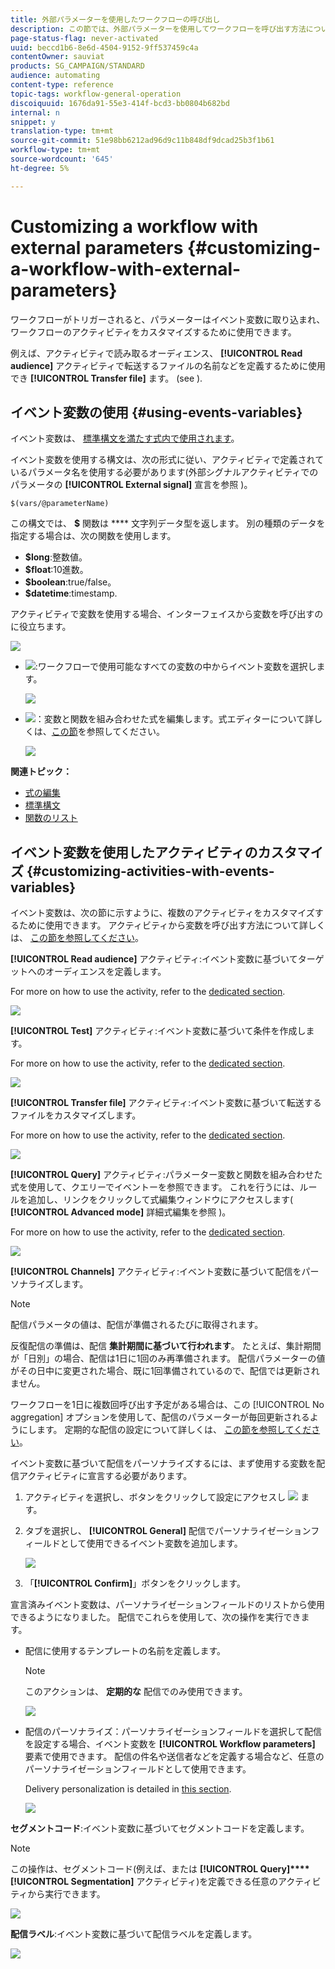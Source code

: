 ```yaml
---
title: 外部パラメーターを使用したワークフローの呼び出し
description: この節では、外部パラメーターを使用してワークフローを呼び出す方法について詳しく説明します。
page-status-flag: never-activated
uuid: beccd1b6-8e6d-4504-9152-9ff537459c4a
contentOwner: sauviat
products: SG_CAMPAIGN/STANDARD
audience: automating
content-type: reference
topic-tags: workflow-general-operation
discoiquuid: 1676da91-55e3-414f-bcd3-bb0804b682bd
internal: n
snippet: y
translation-type: tm+mt
source-git-commit: 51e98bb6212ad96d9c11b848df9dcad25b3f1b61
workflow-type: tm+mt
source-wordcount: '645'
ht-degree: 5%

---
```



# Customizing a workflow with external parameters {#customizing-a-workflow-with-external-parameters}

ワークフローがトリガーされると、パラメーターはイベント変数に取り込まれ、ワークフローのアクティビティをカスタマイズするために使用できます。

例えば、アクティビティで読み取るオーディエンス、 **[!UICONTROL Read audience]** アクティビティで転送するファイルの名前などを定義するために使用でき **[!UICONTROL Transfer file]** ます。 (see [](../../automating/using/customizing-workflow-external-parameters.md)).

## イベント変数の使用 {#using-events-variables}

イベント変数は、 [標準構文を満たす式内で使用されます](../../automating/using/advanced-expression-editing.md#standard-syntax)。

イベント変数を使用する構文は、次の形式に従い、アクティビティで定義されているパラメータ名を使用する必要があります(外部シグナルアクティビティでのパラメータの **[!UICONTROL External signal]** 宣言を参照 [](../../automating/using/declaring-parameters-external-signal.md))。

```
$(vars/@parameterName)
```

この構文では、 **$** 関数は **** 文字列データ型を返します。 別の種類のデータを指定する場合は、次の関数を使用します。

* **$long**:整数値。
* **$float**:10進数。
* **$boolean**:true/false。
* **$datetime**:timestamp.

アクティビティで変数を使用する場合、インターフェイスから変数を呼び出すのに役立ちます。

![](assets/extsignal_callparameter.png)

* ![](assets/extsignal_picker.png):ワークフローで使用可能なすべての変数の中からイベント変数を選択します。

   ![](assets/wkf_test_activity_variables.png)

* ![](assets/extsignal_expression_editor.png)：変数と関数を組み合わせた式を編集します。式エディターについて詳しくは、[この節](../../automating/using/advanced-expression-editing.md)を参照してください。

   ![](assets/wkf_test_activity_variables_expression.png)

**関連トピック：**

* [式の編集](../../automating/using/advanced-expression-editing.md#edit-an-expression)
* [標準構文](../../automating/using/advanced-expression-editing.md#standard-syntax)
* [関数のリスト](../../automating/using/list-of-functions.md)

## イベント変数を使用したアクティビティのカスタマイズ {#customizing-activities-with-events-variables}

イベント変数は、次の節に示すように、複数のアクティビティをカスタマイズするために使用できます。 アクティビティから変数を呼び出す方法について詳しくは、 [この節を参照してください](../../automating/using/customizing-workflow-external-parameters.md#using-events-variables)。

**[!UICONTROL Read audience]** アクティビティ:イベント変数に基づいてターゲットへのオーディエンスを定義します。

For more on how to use the activity, refer to the [dedicated section](../../automating/using/read-audience.md).

![](assets/extsignal_activities_audience.png)

**[!UICONTROL Test]** アクティビティ:イベント変数に基づいて条件を作成します。

For more on how to use the activity, refer to the [dedicated section](../../automating/using/test.md).

![](assets/extsignal_activities_test.png)

**[!UICONTROL Transfer file]** アクティビティ:イベント変数に基づいて転送するファイルをカスタマイズします。

For more on how to use the activity, refer to the [dedicated section](../../automating/using/transfer-file.md).

![](assets/extsignal_activities_transfer.png)

**[!UICONTROL Query]** アクティビティ:パラメーター変数と関数を組み合わせた式を使用して、クエリーでイベントーを参照できます。 これを行うには、ルールを追加し、リンクをクリックして式編集ウィンドウにアクセスします( **[!UICONTROL Advanced mode]** 詳細式編集を参照 [](../../automating/using/advanced-expression-editing.md))。

For more on how to use the activity, refer to the [dedicated section](../../automating/using/query.md).

![](assets/extsignal_activities_query.png)

**[!UICONTROL Channels]** アクティビティ:イベント変数に基づいて配信をパーソナライズします。

>[!NOTE]
>
>配信パラメータの値は、配信が準備されるたびに取得されます。
>
>反復配信の準備は、配信 **集計期間に基づいて行われます**。 たとえば、集計期間が「日別」の場合、配信は1日に1回のみ再準備されます。 配信パラメーターの値がその日中に変更された場合、既に1回準備されているので、配信では更新されません。
>
>ワークフローを1日に複数回呼び出す予定がある場合は、この [!UICONTROL No aggregation] オプションを使用して、配信のパラメーターが毎回更新されるようにします。 定期的な配信の設定について詳しくは、 [この節を参照してください](/help/automating/using/email-delivery.md#configuration)。

イベント変数に基づいて配信をパーソナライズするには、まず使用する変数を配信アクティビティに宣言する必要があります。

1. アクティビティを選択し、ボタンをクリックして設定にアクセスし ![](assets/dlv_activity_params-24px.png) ます。
1. タブを選択し、 **[!UICONTROL General]** 配信でパーソナライゼーションフィールドとして使用できるイベント変数を追加します。

   ![](assets/extsignal_activities_delivery.png)

1. 「**[!UICONTROL Confirm]**」ボタンをクリックします。

宣言済みイベント変数は、パーソナライゼーションフィールドのリストから使用できるようになりました。 配信でこれらを使用して、次の操作を実行できます。

* 配信に使用するテンプレートの名前を定義します。

   >[!NOTE]
   >
   >このアクションは、 **定期的な** 配信でのみ使用できます。

   ![](assets/extsignal_activities_template.png)

* 配信のパーソナライズ：パーソナライゼーションフィールドを選択して配信を設定する場合、イベント変数を **[!UICONTROL Workflow parameters]** 要素で使用できます。 配信の件名や送信者などを定義する場合など、任意のパーソナライゼーションフィールドとして使用できます。

   Delivery personalization is detailed in [this section](../../designing/using/personalization.md).

   ![](assets/extsignal_activities_perso.png)

**セグメントコード**:イベント変数に基づいてセグメントコードを定義します。

>[!NOTE]
>
>この操作は、セグメントコード(例えば、または **[!UICONTROL Query]****[!UICONTROL Segmentation]** アクティビティ)を定義できる任意のアクティビティから実行できます。

![](assets/extsignal_activities_segment.png)

**配信ラベル**:イベント変数に基づいて配信ラベルを定義します。

![](assets/extsignal_activities_label.png)
